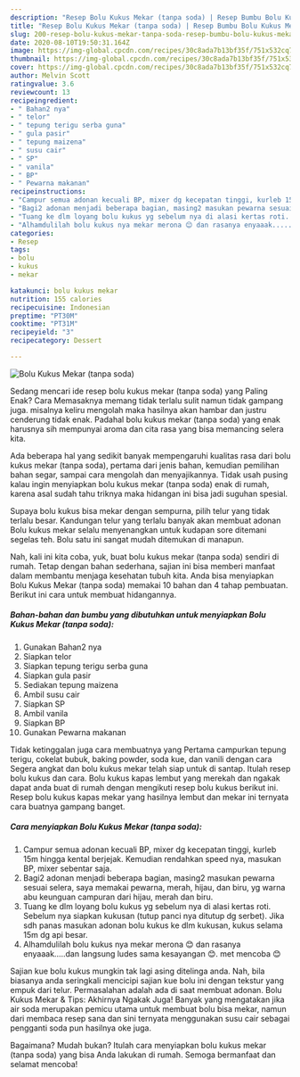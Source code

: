 ```yaml
---
description: "Resep Bolu Kukus Mekar (tanpa soda) | Resep Bumbu Bolu Kukus Mekar (tanpa soda) Yang Enak Dan Lezat"
title: "Resep Bolu Kukus Mekar (tanpa soda) | Resep Bumbu Bolu Kukus Mekar (tanpa soda) Yang Enak Dan Lezat"
slug: 200-resep-bolu-kukus-mekar-tanpa-soda-resep-bumbu-bolu-kukus-mekar-tanpa-soda-yang-enak-dan-lezat
date: 2020-08-10T19:50:31.164Z
image: https://img-global.cpcdn.com/recipes/30c8ada7b13bf35f/751x532cq70/bolu-kukus-mekar-tanpa-soda-foto-resep-utama.jpg
thumbnail: https://img-global.cpcdn.com/recipes/30c8ada7b13bf35f/751x532cq70/bolu-kukus-mekar-tanpa-soda-foto-resep-utama.jpg
cover: https://img-global.cpcdn.com/recipes/30c8ada7b13bf35f/751x532cq70/bolu-kukus-mekar-tanpa-soda-foto-resep-utama.jpg
author: Melvin Scott
ratingvalue: 3.6
reviewcount: 13
recipeingredient:
- " Bahan2 nya"
- " telor"
- " tepung terigu serba guna"
- " gula pasir"
- " tepung maizena"
- " susu cair"
- " SP"
- " vanila"
- " BP"
- " Pewarna makanan"
recipeinstructions:
- "Campur semua adonan kecuali BP, mixer dg kecepatan tinggi, kurleb 15m hingga kental berjejak. Kemudian rendahkan speed nya, masukan BP, mixer sebentar saja."
- "Bagi2 adonan menjadi beberapa bagian, masing2 masukan pewarna sesuai selera, saya memakai pewarna, merah, hijau, dan biru, yg warna abu keunguan campuran dari hijau, merah dan biru."
- "Tuang ke dlm loyang bolu kukus yg sebelum nya di alasi kertas roti. Sebelum nya siapkan kukusan (tutup panci nya ditutup dg serbet). Jika sdh panas masukan adonan bolu kukus ke dlm kukusan, kukus selama 15m dg api besar."
- "Alhamdulilah bolu kukus nya mekar merona 😊 dan rasanya enyaaak.....dan langsung ludes sama kesayangan 😊. met mencoba 😊"
categories:
- Resep
tags:
- bolu
- kukus
- mekar

katakunci: bolu kukus mekar 
nutrition: 155 calories
recipecuisine: Indonesian
preptime: "PT30M"
cooktime: "PT31M"
recipeyield: "3"
recipecategory: Dessert

---
```



![Bolu Kukus Mekar (tanpa soda)](https://img-global.cpcdn.com/recipes/30c8ada7b13bf35f/751x532cq70/bolu-kukus-mekar-tanpa-soda-foto-resep-utama.jpg)

Sedang mencari ide resep bolu kukus mekar (tanpa soda) yang Paling Enak? Cara Memasaknya memang tidak terlalu sulit namun tidak gampang juga. misalnya keliru mengolah maka hasilnya akan hambar dan justru cenderung tidak enak. Padahal bolu kukus mekar (tanpa soda) yang enak harusnya sih mempunyai aroma dan cita rasa yang bisa memancing selera kita.

Ada beberapa hal yang sedikit banyak mempengaruhi kualitas rasa dari bolu kukus mekar (tanpa soda), pertama dari jenis bahan, kemudian pemilihan bahan segar, sampai cara mengolah dan menyajikannya. Tidak usah pusing kalau ingin menyiapkan bolu kukus mekar (tanpa soda) enak di rumah, karena asal sudah tahu triknya maka hidangan ini bisa jadi suguhan spesial.

Supaya bolu kukus bisa mekar dengan sempurna, pilih telur yang tidak terlalu besar. Kandungan telur yang terlalu banyak akan membuat adonan Bolu kukus mekar selalu menyenangkan untuk kudapan sore ditemani segelas teh. Bolu satu ini sangat mudah ditemukan di manapun.


Nah, kali ini kita coba, yuk, buat bolu kukus mekar (tanpa soda) sendiri di rumah. Tetap dengan bahan sederhana, sajian ini bisa memberi manfaat dalam membantu menjaga kesehatan tubuh kita. Anda bisa menyiapkan Bolu Kukus Mekar (tanpa soda) memakai 10 bahan dan 4 tahap pembuatan. Berikut ini cara untuk membuat hidangannya.

<!--inarticleads1-->

##### Bahan-bahan dan bumbu yang dibutuhkan untuk menyiapkan Bolu Kukus Mekar (tanpa soda):

1. Gunakan  Bahan2 nya
1. Siapkan  telor
1. Siapkan  tepung terigu serba guna
1. Siapkan  gula pasir
1. Sediakan  tepung maizena
1. Ambil  susu cair
1. Siapkan  SP
1. Ambil  vanila
1. Siapkan  BP
1. Gunakan  Pewarna makanan


Tidak ketinggalan juga cara membuatnya yang Pertama campurkan tepung terigu, cokelat bubuk, baking powder, soda kue, dan vanili dengan cara Segera angkat dan bolu kukus mekar telah siap untuk di santap. Itulah resep bolu kukus dan cara. Bolu kukus kapas lembut yang merekah dan ngakak dapat anda buat di rumah dengan mengikuti resep bolu kukus berikut ini. Resep bolu kukus kapas mekar yang hasilnya lembut dan mekar ini ternyata cara buatnya gampang banget. 

<!--inarticleads2-->

##### Cara menyiapkan Bolu Kukus Mekar (tanpa soda):

1. Campur semua adonan kecuali BP, mixer dg kecepatan tinggi, kurleb 15m hingga kental berjejak. Kemudian rendahkan speed nya, masukan BP, mixer sebentar saja.
1. Bagi2 adonan menjadi beberapa bagian, masing2 masukan pewarna sesuai selera, saya memakai pewarna, merah, hijau, dan biru, yg warna abu keunguan campuran dari hijau, merah dan biru.
1. Tuang ke dlm loyang bolu kukus yg sebelum nya di alasi kertas roti. Sebelum nya siapkan kukusan (tutup panci nya ditutup dg serbet). Jika sdh panas masukan adonan bolu kukus ke dlm kukusan, kukus selama 15m dg api besar.
1. Alhamdulilah bolu kukus nya mekar merona 😊 dan rasanya enyaaak.....dan langsung ludes sama kesayangan 😊. met mencoba 😊


Sajian kue bolu kukus mungkin tak lagi asing ditelinga anda. Nah, bila biasanya anda seringkali mencicipi sajian kue bolu ini dengan tekstur yang empuk dari telur. Permasalahan adalah ada di saat membuat adonan. Bolu Kukus Mekar &amp; Tips: Akhirnya Ngakak Juga! Banyak yang mengatakan jika air soda merupakan pemicu utama untuk membuat bolu bisa mekar, namun dari membaca resep sana dan sini ternyata menggunakan susu cair sebagai pengganti soda pun hasilnya oke juga. 

Bagaimana? Mudah bukan? Itulah cara menyiapkan bolu kukus mekar (tanpa soda) yang bisa Anda lakukan di rumah. Semoga bermanfaat dan selamat mencoba!
